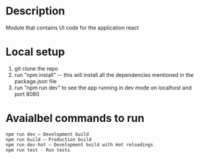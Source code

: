 # Description
Module that contains UI code for the application react

# Local setup

1. git clone the repo
2. run "npm install" -- this will install all the dependencies mentioned in the package.json file
3. run "npm run dev" to see the app running in dev mode on localhost and port 8080

# Avaialbel commands to run

    npm run dev — Development build
    npm run build — Production build
    npm run dev-hot — Development build with Hot reloadings
    npm run test - Run tests
